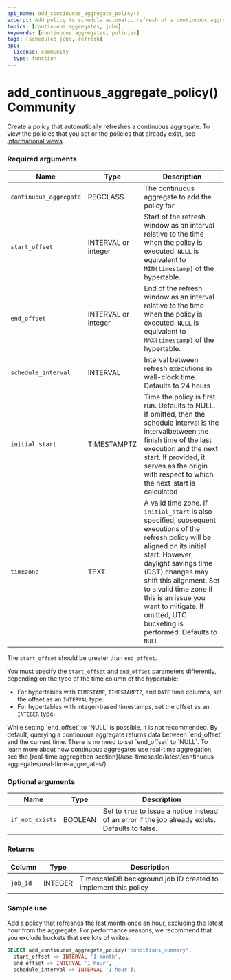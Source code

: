 ```yaml
---
api_name: add_continuous_aggregate_policy()
excerpt: Add policy to schedule automatic refresh of a continuous aggregate
topics: [continuous aggregates, jobs]
keywords: [continuous aggregates, policies]
tags: [scheduled jobs, refresh]
api:
  license: community
  type: function
---
```


# add_continuous_aggregate_policy() <Tag type="community">Community</Tag>

Create a policy that automatically refreshes a continuous aggregate. To view the
policies that you set or the policies that already exist, see
[informational views][informational-views].

### Required arguments

|Name|Type|Description|
|-|-|-|
|`continuous_aggregate`|REGCLASS|The continuous aggregate to add the policy for|
|`start_offset`|INTERVAL or integer|Start of the refresh window as an interval relative to the time when the policy is executed. `NULL` is equivalent to `MIN(timestamp)` of the hypertable.|
|`end_offset`|INTERVAL or integer|End of the refresh window as an interval relative to the time when the policy is executed. `NULL` is equivalent to `MAX(timestamp)` of the hypertable.|
|`schedule_interval`|INTERVAL|Interval between refresh executions in wall-clock time. Defaults to 24 hours|
|`initial_start`|TIMESTAMPTZ|Time the policy is first run. Defaults to NULL. If omitted, then the schedule interval is the intervalbetween the finish time of the last execution and the next start. If provided, it serves as the origin with respect to which the next_start is calculated |
|`timezone`|TEXT|A valid time zone. If `initial_start` is also specified, subsequent executions of the refresh policy will be aligned on its initial start. However, daylight savings time (DST) changes may shift this alignment. Set to a valid time zone if this is an issue you want to mitigate. If omitted, UTC bucketing is performed. Defaults to `NULL`.|

The `start_offset` should be greater than `end_offset`.

You must specify the `start_offset` and `end_offset` parameters differently,
depending on the type of the time column of the hypertable:

*   For hypertables with `TIMESTAMP`, `TIMESTAMPTZ`, and `DATE` time columns,
    set the offset as an `INTERVAL` type.
*   For hypertables with integer-based timestamps, set the offset as an
    `INTEGER` type.

<Highlight type="important">
While setting `end_offset` to `NULL` is possible, it is not recommended. By
default, querying a continuous aggregate returns data between `end_offset` and
the current time. There is no need to set `end_offset` to `NULL`. To learn more
about how continuous aggregates use real-time aggregation, see the
[real-time aggregation section](/use-timescale/latest/continuous-aggregates/real-time-aggregates/).
</Highlight>

### Optional arguments

|Name|Type|Description|
|-|-|-|
|`if_not_exists`|BOOLEAN|Set to `true` to issue a notice instead of an error if the job already exists. Defaults to false.|

### Returns

|Column|Type|Description|
|-|-|-|
|`job_id`|INTEGER|TimescaleDB background job ID created to implement this policy|

### Sample use

Add a policy that refreshes the last month once an hour, excluding the latest
hour from the aggregate. For performance reasons, we recommend that you
exclude buckets that see lots of writes:

```sql
SELECT add_continuous_aggregate_policy('conditions_summary',
  start_offset => INTERVAL '1 month',
  end_offset => INTERVAL '1 hour',
  schedule_interval => INTERVAL '1 hour');
```

[informational-views]: /api/:currentVersion:/informational-views/jobs/
